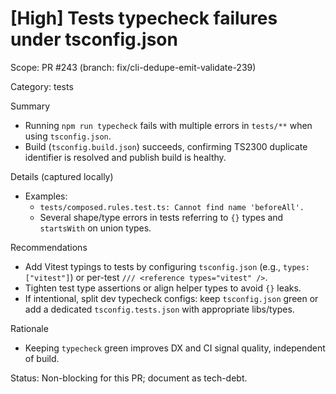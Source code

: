 # [High] Tests typecheck failures under tsconfig.json

Scope: PR #243 (branch: fix/cli-dedupe-emit-validate-239)

Category: tests

Summary

- Running `npm run typecheck` fails with multiple errors in `tests/**` when using `tsconfig.json`.
- Build (`tsconfig.build.json`) succeeds, confirming TS2300 duplicate identifier is resolved and publish build is healthy.

Details (captured locally)

- Examples:
  - `tests/composed.rules.test.ts: Cannot find name 'beforeAll'.`
  - Several shape/type errors in tests referring to `{}` types and `startsWith` on union types.

Recommendations

- Add Vitest typings to tests by configuring `tsconfig.json` (e.g., `types: ["vitest"]`) or per-test `/// <reference types="vitest" />`.
- Tighten test type assertions or align helper types to avoid `{}` leaks.
- If intentional, split dev typecheck configs: keep `tsconfig.json` green or add a dedicated `tsconfig.tests.json` with appropriate libs/types.

Rationale

- Keeping `typecheck` green improves DX and CI signal quality, independent of build.

Status: Non-blocking for this PR; document as tech-debt.

